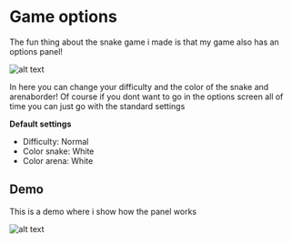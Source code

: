 # Game options

The fun thing about the snake game i made is that my game also has an options panel! 

![alt text](https://github.com/tristangoossens/snake-go/blob/master/images/game-gameoptions.png "Game options")

In here you can change your difficulty and the color of the snake and arenaborder! Of course if you dont want to go in the options screen all of time
you can just go with the standard settings

**Default settings**

- Difficulty: Normal
- Color snake: White
- Color arena: White

## Demo 

This is a demo where i show how the panel works

![alt text](https://github.com/tristangoossens/snake-go/blob/master/images/gameoptions.gif "Game options")

